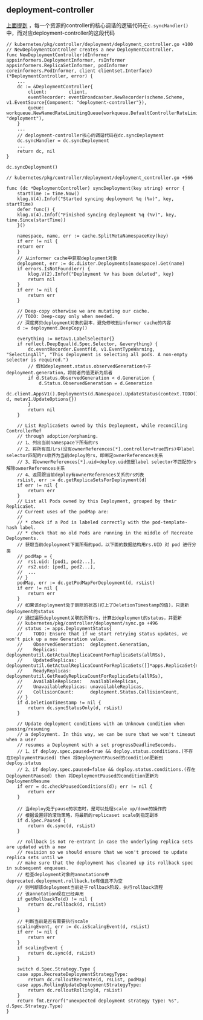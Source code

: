 ## deployment-controller
[上面提到](https://github.com/vegetablebuyer/learning-k8s/blob/main/k8s-controller.md) ，每一个资源的controller的核心调谐的逻辑代码在```c.syncHandler()```中，而对应deployment-controller的这段代码

```golang
// kubernetes/pkg/controller/deployment/deployment_controller.go +100
// NewDeploymentController creates a new DeploymentController.
func NewDeploymentController(dInformer appsinformers.DeploymentInformer, rsInformer appsinformers.ReplicaSetInformer, podInformer coreinformers.PodInformer, client clientset.Interface) (*DeploymentController, error) {
    ...   
    dc := &DeploymentController{
        client:        client,
        eventRecorder: eventBroadcaster.NewRecorder(scheme.Scheme, v1.EventSource{Component: "deployment-controller"}),
        queue:         workqueue.NewNamedRateLimitingQueue(workqueue.DefaultControllerRateLimiter(), "deployment"),
    }
    ...
    // deployment-controller核心的调谐代码在dc.syncDeployment
    dc.syncHandler = dc.syncDeployment
    ...
    return dc, nil
}
```

```dc.syncDeployment()```
```golang
// kubernetes/pkg/controller/deployment/deployment_controller.go +566

func (dc *DeploymentController) syncDeployment(key string) error {
    startTime := time.Now()
    klog.V(4).Infof("Started syncing deployment %q (%v)", key, startTime)
    defer func() {
    klog.V(4).Infof("Finished syncing deployment %q (%v)", key, time.Since(startTime))
    }()

    namespace, name, err := cache.SplitMetaNamespaceKey(key)
    if err != nil {
    return err
    }
    // 从informer cache中获取deployment对象
    deployment, err := dc.dLister.Deployments(namespace).Get(name)
    if errors.IsNotFound(err) {
        klog.V(2).Infof("Deployment %v has been deleted", key)
        return nil
    }
    if err != nil {
        return err
    }

    // Deep-copy otherwise we are mutating our cache.
    // TODO: Deep-copy only when needed.
    // 深度拷贝deployment对象的副本，避免修改到informer cache的内容
    d := deployment.DeepCopy()

    everything := metav1.LabelSelector{}
    if reflect.DeepEqual(d.Spec.Selector, &everything) {
        dc.eventRecorder.Eventf(d, v1.EventTypeWarning, "SelectingAll", "This deployment is selecting all pods. A non-empty selector is required.")
        // 假如deployment.status.observedGeneration小于deployment.generation，将前者的值更新为后者
        if d.Status.ObservedGeneration < d.Generation {
            d.Status.ObservedGeneration = d.Generation
            dc.client.AppsV1().Deployments(d.Namespace).UpdateStatus(context.TODO(), d, metav1.UpdateOptions{})
        }
        return nil
    }

    // List ReplicaSets owned by this Deployment, while reconciling ControllerRef
    // through adoption/orphaning.
    // 1、列出当前namespace下所有的rs
    // 2、将所有孤儿rs(没有ownerReferences[*].controller=true的rs)中label selector匹配的rs收养为当前deploy的rs，即绑定ownerReferences关系
    // 3、将ownerReferences[*].uid=deploy.uid但是label selector不匹配的rs解除ownerReferences关系
    // 4、返回跟当前deploy有ownerReferences关系的rs列表
    rsList, err := dc.getReplicaSetsForDeployment(d)
    if err != nil {
        return err
    }
    // List all Pods owned by this Deployment, grouped by their ReplicaSet.
    // Current uses of the podMap are:
    //
    // * check if a Pod is labeled correctly with the pod-template-hash label.
    // * check that no old Pods are running in the middle of Recreate Deployments.
    // 获取当前deployment下面所有的pod，以下面的数据结构用rs.UID 对 pod 进行分类
    // podMap = {
    //  rs1.uid: [pod1, pod2...],
    //  rs2.uid: [pod1, pod2...],
    //  ...
    // }
    podMap, err := dc.getPodMapForDeployment(d, rsList)
    if err != nil {
        return err
    }
    // 如果该deployment处于删除的状态(打上了DeletionTimestamp的值)，只更新deployment的status
    // 通过遍历deployment关联的所有rs，计算出deployment的status，并更新
    // kubernetes/pkg/controller/deployment/sync.go +496
    // status := apps.DeploymentStatus{
    //    TODO: Ensure that if we start retrying status updates, we won't pick up a new Generation value.
    //    ObservedGeneration:  deployment.Generation,
    //    Replicas:            deploymentutil.GetActualReplicaCountForReplicaSets(allRSs),
    //    UpdatedReplicas:     deploymentutil.GetActualReplicaCountForReplicaSets([]*apps.ReplicaSet{newRS}),
    //    ReadyReplicas:       deploymentutil.GetReadyReplicaCountForReplicaSets(allRSs),
    //    AvailableReplicas:   availableReplicas,
    //    UnavailableReplicas: unavailableReplicas,
    //    CollisionCount:      deployment.Status.CollisionCount,
    // }
    if d.DeletionTimestamp != nil {
        return dc.syncStatusOnly(d, rsList)
    }

    // Update deployment conditions with an Unknown condition when pausing/resuming
    // a deployment. In this way, we can be sure that we won't timeout when a user
    // resumes a Deployment with a set progressDeadlineSeconds.
    // 1、if deploy.spec.paused=true && deploy.status.conditions.(不存在DeploymentPaused) then 将DeploymentPaused的condition更新到deploy.status
    // 2、if deploy.spec.paused=false && deploy.status.conditions.(存在DeploymentPaused) then 将DeploymentPaused的condition更新为DeploymentResume
    if err = dc.checkPausedConditions(d); err != nil {
        return err
    }

    // 当deploy处于pause的状态时，是可以处理scale up/down的操作的
    // 根据设置好的滚动策略，将最新的replicaset scale到指定副本
    if d.Spec.Paused {
        return dc.sync(d, rsList)
    }

    // rollback is not re-entrant in case the underlying replica sets are updated with a new
    // revision so we should ensure that we won't proceed to update replica sets until we
    // make sure that the deployment has cleaned up its rollback spec in subsequent enqueues.
    // 检查deployment对象的annotations中deprecated.deployment.rollback.to有值且不为空
    // 则判断该deployment当前处于rollback阶段，执行rollback流程
    // 该annotation现在已经弃用
    if getRollbackTo(d) != nil {
        return dc.rollback(d, rsList)
    }
   
    // 判断当前是否有需要执行scale
    scalingEvent, err := dc.isScalingEvent(d, rsList)
    if err != nil {
        return err
    }
    if scalingEvent {
        return dc.sync(d, rsList)
    }

    switch d.Spec.Strategy.Type {
    case apps.RecreateDeploymentStrategyType:
        return dc.rolloutRecreate(d, rsList, podMap)
    case apps.RollingUpdateDeploymentStrategyType:
        return dc.rolloutRolling(d, rsList)
    }
    return fmt.Errorf("unexpected deployment strategy type: %s", d.Spec.Strategy.Type)
}


```